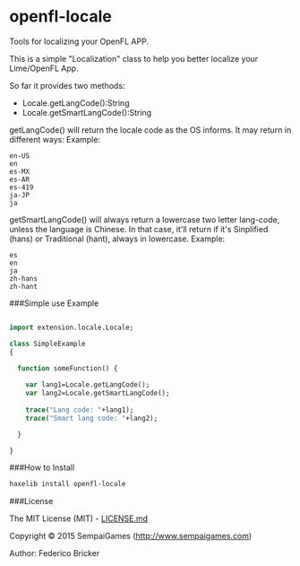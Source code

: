 # openfl-locale
Tools for localizing your OpenFL APP.

This is a simple "Localization" class to help you better localize your Lime/OpenFL App.

So far it provides two methods:
* Locale.getLangCode():String
* Locale.getSmartLangCode():String

getLangCode() will return the locale code as the OS informs. It may return in different ways:
Example:
```
en-US
en
es-MX
es-AR
es-419
ja-JP
ja
```

getSmartLangCode() will always return a lowercase two letter lang-code, unless the language is Chinese. In that case, it'll return if it's Sinplified (hans) or Traditional (hant), always in lowercase.
Example:
```
es
en
ja
zh-hans
zh-hant
```

###Simple use Example

```haxe

import extension.locale.Locale;

class SimpleExample
{

  function someFunction() {
  
    var lang1=Locale.getLangCode();
    var lang2=Locale.getSmartLangCode();
    
    trace("Lang code: "+lang1);
    trace("Smart lang code: "+lang2);

  }

}

```

###How to Install

```bash
haxelib install openfl-locale
```

###License

The MIT License (MIT) - [LICENSE.md](LICENSE.md)

Copyright &copy; 2015 SempaiGames (http://www.sempaigames.com)

Author: Federico Bricker
